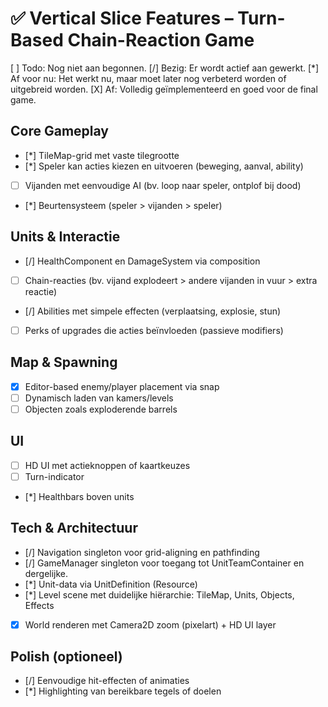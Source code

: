 # ✅ Vertical Slice Features – Turn-Based Chain-Reaction Game

[ ] Todo: Nog niet aan begonnen.
[/] Bezig: Er wordt actief aan gewerkt.
[*] Af voor nu: Het werkt nu, maar moet later nog verbeterd worden of uitgebreid worden.
[X] Af: Volledig geïmplementeerd en goed voor de final game.

## Core Gameplay
- [*] TileMap-grid met vaste tilegrootte
- [*] Speler kan acties kiezen en uitvoeren (beweging, aanval, ability)
- [ ] Vijanden met eenvoudige AI (bv. loop naar speler, ontplof bij dood)
- [*] Beurtensysteem (speler > vijanden > speler)

## Units & Interactie
- [/] HealthComponent en DamageSystem via composition
- [ ] Chain-reacties (bv. vijand explodeert > andere vijanden in vuur > extra reactie)
- [/] Abilities met simpele effecten (verplaatsing, explosie, stun)
- [ ] Perks of upgrades die acties beïnvloeden (passieve modifiers)

## Map & Spawning
- [X] Editor-based enemy/player placement via snap
- [ ] Dynamisch laden van kamers/levels
- [ ] Objecten zoals exploderende barrels

## UI
- [ ] HD UI met actieknoppen of kaartkeuzes
- [ ] Turn-indicator
- [*] Healthbars boven units

## Tech & Architectuur
- [/] Navigation singleton voor grid-aligning en pathfinding
- [/] GameManager singleton voor toegang tot UnitTeamContainer en dergelijke.
- [*] Unit-data via UnitDefinition (Resource)
- [*] Level scene met duidelijke hiërarchie: TileMap, Units, Objects, Effects
- [X] World renderen met Camera2D zoom (pixelart) + HD UI layer

## Polish (optioneel)
- [/] Eenvoudige hit-effecten of animaties
- [*] Highlighting van bereikbare tegels of doelen
